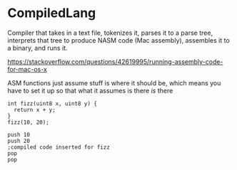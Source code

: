 # CompiledLang

Compiler that takes in a text file, tokenizes it, parses it to a parse tree, interprets that tree to produce NASM code (Mac assembly), assembles it to a binary, and runs it.

https://stackoverflow.com/questions/42619995/running-assembly-code-for-mac-os-x

ASM functions just assume stuff is where it should be, which means you have to set it up so that what it assumes is there *is* there
```
int fizz(uint8 x, uint8 y) {
  return x + y;
}
fizz(10, 20);

push 10
push 20
;compiled code inserted for fizz
pop
pop
```
